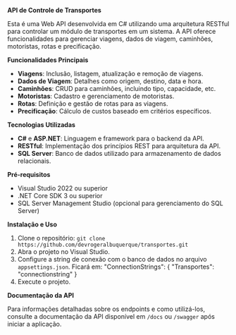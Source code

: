 **API de Controle de Transportes**

Esta é uma Web API desenvolvida em C# utilizando uma arquitetura RESTful para controlar um módulo de transportes em um sistema.
A API oferece funcionalidades para gerenciar viagens, dados de viagem, caminhões, motoristas, rotas e precificação.

**Funcionalidades Principais**

- **Viagens**: Inclusão, listagem, atualização e remoção de viagens.
- **Dados de Viagem**: Detalhes como origem, destino, data e hora.
- **Caminhões**: CRUD para caminhões, incluindo tipo, capacidade, etc.
- **Motoristas**: Cadastro e gerenciamento de motoristas.
- **Rotas**: Definição e gestão de rotas para as viagens.
- **Precificação**: Cálculo de custos baseado em critérios específicos.

**Tecnologias Utilizadas**

- **C#** e **ASP.NET**: Linguagem e framework para o backend da API.
- **RESTful**: Implementação dos princípios REST para arquitetura da API.
- **SQL Server**: Banco de dados utilizado para armazenamento de dados relacionais.

**Pré-requisitos**

- Visual Studio 2022 ou superior
- .NET Core SDK 3 ou superior
- SQL Server Management Studio (opcional para gerenciamento do SQL Server)

**Instalação e Uso**

1. Clone o repositório: `git clone https://github.com/devrogeralbuquerque/transportes.git`
2. Abra o projeto no Visual Studio.
3. Configure a string de conexão com o banco de dados no arquivo `appsettings.json`. Ficará em: "ConnectionStrings": {
  "Transportes": "connectionstring"
}
4. Execute o projeto.

**Documentação da API**

Para informações detalhadas sobre os endpoints e como utilizá-los, consulte a documentação da API disponível em `/docs` ou `/swagger` após iniciar a aplicação.

